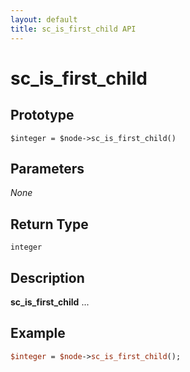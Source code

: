 ```yaml
---
layout: default
title: sc_is_first_child API
---
```



sc_is_first_child
=================


Prototype
---------

```
$integer = $node->sc_is_first_child()
```


Parameters
----------

_None_

Return Type
-----------

`integer`


Description
-----------

**sc_is_first_child** ...


Example
-------

```perl
$integer = $node->sc_is_first_child();
```
